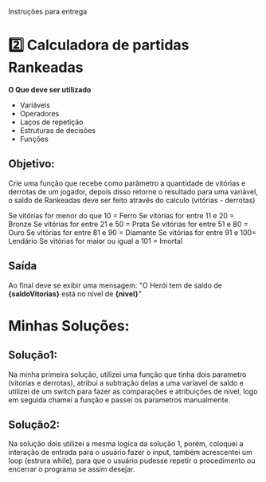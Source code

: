 Instruções para entrega
 # 2️⃣ Calculadora de partidas Rankeadas
**O Que deve ser utilizado**

- Variáveis
- Operadores
- Laços de repetição
- Estruturas de decisões
- Funções

## Objetivo:

Crie uma função que recebe como parâmetro a quantidade de vitórias e derrotas de um jogador,
depois disso retorne o resultado para uma variável, o saldo de Rankeadas deve ser feito através do calculo (vitórias - derrotas)

Se vitórias for menor do que 10 = Ferro
Se vitórias for entre 11 e 20 = Bronze
Se vitórias for entre 21 e 50 = Prata
Se vitórias for entre 51 e 80 = Ouro
Se vitórias for entre 81 e 90 = Diamante
Se vitórias for entre 91 e 100= Lendário
Se vitórias for maior ou igual a 101 = Imortal

## Saída

Ao final deve se exibir uma mensagem:
"O Herói tem de saldo de **{saldoVitorias}** está no nível de **{nivel}**"

# Minhas Soluções:

## Solução1:
Na minha primeira solução, utilizei uma função que tinha dois parametro (vitorias e derrotas), atribui
a subtração delas a uma variavel de saldo e utilizei de um switch para fazer as comparações e atribuições 
de nivel, logo em seguida chamei a função e passei os parametros manualmente.

## Solução2:
Na solução dois utilizei a mesma logica da solução 1, porém, coloquei a interação de entrada para o usuário
fazer o input, também acrescentei um loop (estrura while), para que o usuário pudesse repetir o procedimento
ou encerrar o programa se assim desejar.



